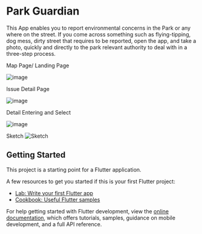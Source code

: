 # Park Guardian 

This App enables you to report environmental concerns in the Park or any where on the street. If you come across something such as flying-tipping, dog mess, dirty street that requires to be reported, open the app, and take a photo, quickly and directly to the park relevant authority to deal with in a three-step process. 


Map Page/ Landing Page

![image](https://github.com/ucfnchb/Yanjun_ParkGuadian-/assets/146333771/6a6652d0-1c61-4b16-b66f-1db05b00cd24)

Issue Detail Page

![image](https://github.com/ucfnchb/Yanjun_ParkGuadian-/assets/146333771/3dbd78cb-ab7e-4d7c-83f4-d5702e1f30fb)

Detail Entering and Select

![image](https://github.com/ucfnchb/ParkGuadian/assets/146333771/0d5fcaba-ab25-4a80-963b-7f11ebbfac1c)


Sketch 
![Sketch](https://github.com/ucfnchb/Yanjun_ParkGuadian-/assets/146333771/f80d8d62-a4eb-42d8-a632-483b12ca9fb6)

## Getting Started

This project is a starting point for a Flutter application.

A few resources to get you started if this is your first Flutter project:

- [Lab: Write your first Flutter app](https://docs.flutter.dev/get-started/codelab)
- [Cookbook: Useful Flutter samples](https://docs.flutter.dev/cookbook)

For help getting started with Flutter development, view the
[online documentation](https://docs.flutter.dev/), which offers tutorials,
samples, guidance on mobile development, and a full API reference.
